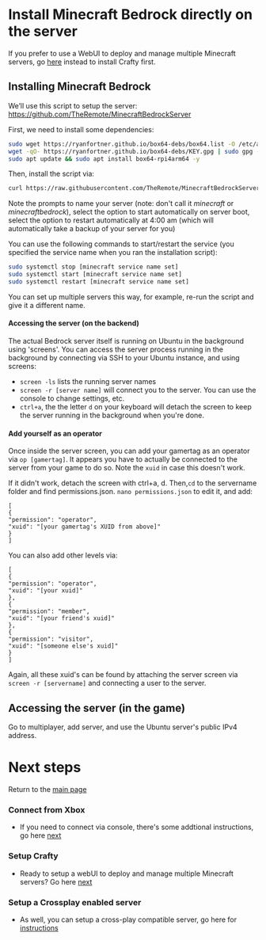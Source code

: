 # Install Minecraft Bedrock directly on the server

If you prefer to use a WebUI to deploy and manage multiple Minecraft servers, go [here](Install_Crafty.md) instead to install Crafty first.

## Installing Minecraft Bedrock

We’ll use this script to setup the server: https://github.com/TheRemote/MinecraftBedrockServer

First, we need to install some dependencies:

```bash
sudo wget https://ryanfortner.github.io/box64-debs/box64.list -O /etc/apt/sources.list.d/box64.list
wget -qO- https://ryanfortner.github.io/box64-debs/KEY.gpg | sudo gpg --dearmor -o /etc/apt/trusted.gpg.d/box64-debs-archive-keyring.gpg 
sudo apt update && sudo apt install box64-rpi4arm64 -y
```

Then, install the script via:

```bash
curl https://raw.githubusercontent.com/TheRemote/MinecraftBedrockServer/master/SetupMinecraft.sh | bash
```

Note the prompts to name your server (note: don't call it *minecraft* or *minecraftbedrock*), select the option to start automatically on server boot, select the option to restart automatically at 4:00 am (which will automatically take a backup of your server for you)

You can use the following commands to start/restart the service (you specified the service name when you ran the installation script):

```bash
sudo systemctl stop [minecraft service name set]
sudo systemctl start [minecraft service name set]
sudo systemctl restart [minecraft service name set]
```

You can set up multiple servers this way, for example, re-run the script and give it a different name.

#### Accessing the server (on the backend)

The actual Bedrock server itself is running on Ubuntu in the background using 'screens'. You can access the server process running in the background by connecting via SSH to your Ubuntu instance, and using screens: 

- `screen -ls` lists the running server names
- `screen -r [server name]` will connect you to the server. You can use the console to change settings, etc.
- `ctrl+a`, the the letter `d` on your keyboard will detach the screen to keep the server running in the background when you're done.

#### Add yourself as an operator

Once inside the server screen, you can add your gamertag as an operator via `op [gamertag]`. It appears you have to actually be connected to the server from your game to do so. Note the `xuid` in case this doesn't work.

If it didn't work, detach the screen with ctrl+a, d. Then,`cd` to the servername folder and find permissions.json. 
`nano permissions.json` to edit it, and add:

```
[
{
"permission": "operator",
"xuid": "[your gamertag's XUID from above]"
}
]

```

You can also add other levels via:

```
[
{
"permission": "operator",
"xuid": "[your xuid]"
},
{
"permission": "member",
"xuid": "[your friend's xuid]"
},
{
"permission": "visitor",
"xuid": "[someone else's xuid]"
}
]

```

Again, all these xuid's can be found by attaching the server screen via `screen -r [servername]` and connecting a user to the server. 

## Accessing the server (in the game)

Go to multiplayer, add server, and use the Ubuntu server's public IPv4 address. 

# Next steps

Return to the [main page](README.md)

### Connect from Xbox

- If you need to connect via console, there's some addtional instructions, go here [next](Connect_Xbox_to_server.md)

### Setup Crafty

- Ready to setup a webUI to deploy and manage multiple Minecraft servers? Go here [next](Install_Crafty.md)


### Setup a Crossplay enabled server

- As well, you can setup a cross-play compatible server, go here for [instructions](server_crossplay.md)
